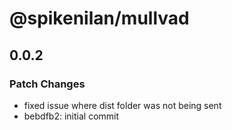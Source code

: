 # @spikenilan/mullvad

## 0.0.2

### Patch Changes

- fixed issue where dist folder was not being sent
- bebdfb2: initial commit
